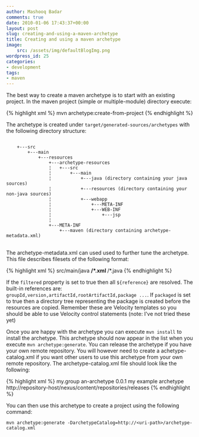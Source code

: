 ```yaml
---
author: Mashooq Badar
comments: true
date: 2010-01-06 17:43:37+00:00
layout: post
slug: creating-and-using-a-maven-archetype
title: Creating and using a maven archetype
image:
    src: /assets/img/defaultBlogImg.png
wordpress_id: 25
categories:
- development
tags:
- maven
---
```


The best way to create a maven archetype is to start with an existing project. In the maven project (simple or multiple-module) directory execute:

{% highlight xml %}
    mvn archetype:create-from-project
{% endhighlight %}




The archetype is created under `target/generated-sources/archetypes` with the following directory structure:

<pre>
<code>
    +---src
        +---main
            +---resources
                +---archetype-resources
                ¦   +---src
                ¦       +---main
                ¦           +---java (directory containing your java sources)
                ¦           +---resources (directory containing your non-java sources)
                ¦           +---webapp
                ¦               +---META-INF
                ¦               +---WEB-INF
                ¦                   +---jsp
                ¦
                +---META-INF
                    +---maven (directory containing archetype-metadata.xml)
</code>
</pre>




The archetype-metadata.xml can used used to further tune the archetype. This file describes filesets of the following format:

{% highlight xml %}
    <fileSets>
      <fileSet filtered="true" packaged="true" encoding="UTF-8">
        <directory>src/main/java</directory>
        <includes>
          <include>**/*.xml</include>
          <include>**/*.java</include>
        </includes>
      </fileSet>
    </fileSets>
{% endhighlight %}

If the `filtered` property is set to true then all `${reference}` are resolved. The built-in references are: `groupId,version,artifactId,rootArtifactId,package ...`. If `packaged` is set to true then a directory tree representing the package is created before the resources are copied. Remember these are Velocity templates so you should  be able to use Velocity control statements (note: I've not tried these yet)

Once you are happy with the archetype you can execute `mvn install` to install the archetype. This archetype should now appear in the list when you execute `mvn archetype:generate`. You can release the archetype if you have your own remote repository. You will however need to create a achetype-catalog.xml if you want other users to use this archetype from your own remote repository. The archetype-catalog.xml file should look like the following:

{% highlight xml %}
    <?xml version="1.0" encoding="UTF-8"?>
    <archetype-catalog>
      <archetypes>
        <archetype>
          <groupId>my.group</groupId>
          <artifactId>an-archetype</artifactId>
          <version>0.0.1</version>
          <description>my example archetype</description>
          <repository>http://repository-host/nexus/content/repositories/releases</repository>
        </archetype>
      </archetypes>
    </archetype-catalog>
{% endhighlight %}



You can then use this archetype to create a project using the following command:



    mvn archetype:generate -DarchetypeCatalog=http://<uri-path>/archetype-catalog.xml

